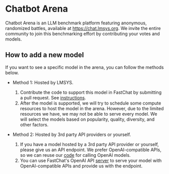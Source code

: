 # Chatbot Arena
Chatbot Arena is an LLM benchmark platform featuring anonymous, randomized battles, available at https://chat.lmsys.org.
We invite the entire community to join this benchmarking effort by contributing your votes and models.

## How to add a new model
If you want to see a specific model in the arena, you can follow the methods below.

- Method 1: Hosted by LMSYS.
  1. Contribute the code to support this model in FastChat by submitting a pull request. See [instructions](model_support.md#how-to-support-a-new-model).
  2. After the model is supported, we will try to schedule some compute resources to host the model in the arena. However, due to the limited resources we have, we may not be able to serve every model. We will select the models based on popularity, quality, diversity, and other factors.

- Method 2: Hosted by 3rd party API providers or yourself.
  1. If you have a model hosted by a 3rd party API provider or yourself, please give us an API endpoint. We prefer OpenAI-compatible APIs, so we can reuse our [code](https://github.com/lm-sys/FastChat/blob/33dca5cf12ee602455bfa9b5f4790a07829a2db7/fastchat/serve/gradio_web_server.py#L333-L358) for calling OpenAI models.
  2. You can use FastChat's OpenAI API [server](openai_api.md) to serve your model with OpenAI-compatible APIs and provide us with the endpoint.

